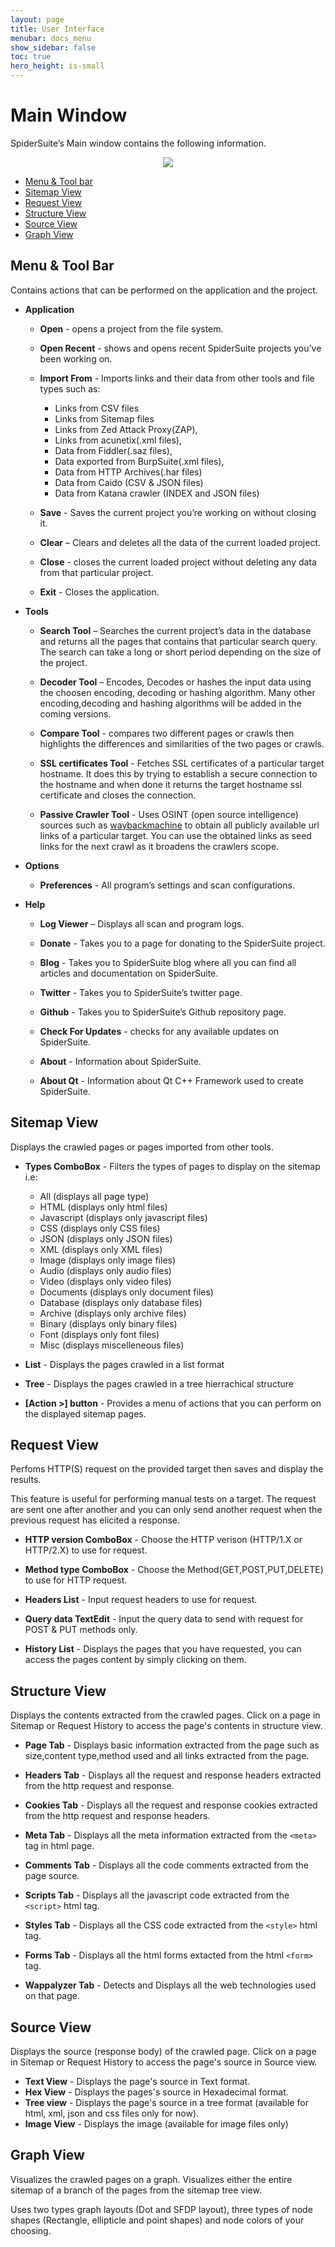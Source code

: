 ```yaml
---
layout: page
title: User Interface
menubar: docs_menu
show_sidebar: false
toc: true
hero_height: is-small
---
```


# **Main Window**
SpiderSuite’s Main window contains the following information.

<center><img src="/docs/res/mainwindow.png"/></center>

- [Menu & Tool bar](#menu--tool-bar)
- [Sitemap View](#sitemap-view)
- [Request View](#request-view)
- [Structure View](#structure-view)
- [Source View](#source-view)
- [Graph View](#graph-view)

## **Menu & Tool Bar**

Contains actions that can be performed on the application and the project.

- **Application**

    - **Open** - opens a project from the file system.

    - **Open Recent** - shows and opens recent SpiderSuite projects you’ve been working on.

    - **Import From** - Imports links and their data from other tools and file types such as:
        - Links from CSV files
        - Links from Sitemap files
        - Links from Zed Attack Proxy(ZAP),
        - Links from acunetix(.xml files),
        - Data from Fiddler(.saz files),
        - Data exported from BurpSuite(.xml files),
        - Data from HTTP Archives(.har files)
        - Data from Caido (CSV & JSON files)
        - Data from Katana crawler (INDEX and JSON files)

    - **Save** - Saves the current project you’re working on without closing it.

    - **Clear** – Clears and deletes all the data of the current loaded project.

    - **Close** - closes the current loaded project without deleting any data from that particular project.

    - **Exit** - Closes the application.

- **Tools**

    - **Search Tool** – Searches the current project’s data in the database and returns all the pages that contains that particular search query. The search can take a long or short period depending on the size of the project.

    - **Decoder Tool** – Encodes, Decodes or hashes the input data using the choosen encoding, decoding or hashing algorithm. Many other encoding,decoding and hashing algorithms will be added in the coming versions.

    - **Compare Tool** - compares two different pages or crawls then highlights the differences and similarities of the two pages or crawls. 

    - **SSL certificates Tool** - Fetches SSL certificates of a particular target hostname. It does this by trying to establish a secure connection to the hostname and when done it returns the target hostname ssl certificate and closes the connection.

    - **Passive Crawler Tool** - Uses OSINT (open source intelligence) sources such as [waybackmachine](https://archive.org) to obtain all publicly available url links of a particular target. You can use the obtained links as seed links for the next crawl as it broadens the crawlers scope.

- **Options**

    - **Preferences** - All program’s settings and scan configurations.

- **Help**

    - **Log Viewer** – Displays all scan and program logs.

    - **Donate** - Takes you to a page for donating to the SpiderSuite project.

    - **Blog** - Takes you to SpiderSuite blog where all you can find all articles and documentation on SpiderSuite.

    - **Twitter** - Takes you to SpiderSuite’s twitter page.

    - **Github** - Takes you to SpiderSuite’s Github repository page.

    - **Check For Updates** - checks for any available updates on SpiderSuite.

    - **About** - Information about SpiderSuite.

    - **About Qt** - Information about Qt C++ Framework used to create SpiderSuite.

## **Sitemap View**

Displays the crawled pages or pages imported from other tools.

- **Types ComboBox** - Filters the types of pages to display on the sitemap i.e:
    - All (displays all page type)
    - HTML (displays only html files)
    - Javascript (displays only javascript files)
    - CSS (displays only CSS files)
    - JSON (displays only JSON files)
    - XML (displays only XML files)
    - Image (displays only image files)
    - Audio (displays only audio files)
    - Video (displays only video files)
    - Documents (displays only document files)
    - Database (displays only database files)
    - Archive (displays only archive files)
    - Binary (displays only binary files)
    - Font (displays only font files)
    - Misc (displays miscelleneous files)

- **List** - Displays the pages crawled in a list format

- **Tree** - Displays the pages crawled in a tree hierrachical structure

- **[Action >] button** - Provides a menu of actions that you can perform on the displayed sitemap pages.

## **Request View**

Perfoms HTTP(S) request on the provided target then saves and display the results.

This feature is useful for performing manual tests on a target. The request are sent one after another and you can only send another request when the previous request has elicited a response.

- **HTTP version ComboBox** - Choose the HTTP verison (HTTP/1.X or HTTP/2.X) to use for request.

- **Method type ComboBox** - Choose the Method(GET,POST,PUT,DELETE) to use for HTTP request.

- **Headers List** - Input request headers to use for request.

- **Query data TextEdit** - Input the query data to send with request for POST & PUT methods only.

- **History List** - Displays the pages that you have requested, you can access the pages content by simply clicking on them.

## **Structure View**

Displays the contents extracted from the crawled pages. Click on a page in Sitemap or Request History to access the page's contents in structure view.

- **Page Tab** - Displays basic information extracted from the page such as size,content type,method used and all links extracted from the page.

- **Headers Tab** - Displays all the request and response headers extracted from the http request and response.

- **Cookies Tab** - Displays all the request and response cookies extracted from the http request and response headers.

- **Meta Tab** - Displays all the meta information extracted from the `<meta>` tag in html page.

- **Comments Tab** - Displays all the code comments extracted from the page source.

- **Scripts Tab** - Displays all the javascript code extracted from the `<script>` html tag.

- **Styles Tab** - Displays all the CSS code extracted from the `<style>` html tag.

- **Forms Tab** - Displays all the html forms extacted from the html `<form>` tag.

- **Wappalyzer Tab** - Detects and Displays all the web technologies used on that page.

## **Source View**

Displays the source (response body) of the crawled page. Click on a page in Sitemap or Request History to access the page's source in Source view.

- **Text View** - Displays the page's source in Text format.
- **Hex View** - Displays the pages's source in Hexadecimal format.
- **Tree view** - Displays the page's source in a tree format (available for html, xml, json and css files only for now).
- **Image View** - Displays the image (available for image files only)

## **Graph View**

Visualizes the crawled pages on a graph. Visualizes either the entire sitemap of a branch of the pages from the sitemap tree view.

Uses two types graph layouts (Dot and SFDP layout), three types of node shapes (Rectangle, ellipticle and point shapes) and node colors of your choosing.